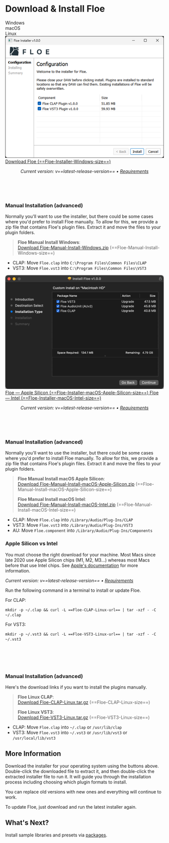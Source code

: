 <!--
SPDX-FileCopyrightText: 2024 Sam Windell
SPDX-License-Identifier: GPL-3.0-or-later
-->

# Download & Install Floe

<div class="download-tabs">
    <div class="download-tab" data-os="windows">
        <i class="fa fa-windows"></i>
        Windows
    </div>
    <div class="download-tab" data-os="macos">
        <i class="fa fa-apple"></i>
        macOS
    </div>
    <div class="download-tab" data-os="linux">
        <i class="fa fa-linux"></i>
        Linux
    </div>
</div>

<div class="download-panels">
    <div class="download-panel" data-os="windows">
        <div class="installer-image">
            <img src="../images/installer-windows-gui.png" alt="Windows installer screenshot">
        </div>
        <div class="download-buttons">
            <a href="==Floe-Installer-Windows-url==" class="download-button">
                <i class="fa fa-download"></i>Download Floe (==Floe-Installer-Windows-size==)
            </a>
        </div>
        <p style="text-align: center; margin-bottom: 90px;"><em>Current version: v==latest-release-version== • <a href="/installation/requirements.html">Requirements</a></em></p>
        <h3>Manual Installation (advanced)</h3>
        <p>Normally you'll want to use the installer, but there could be some cases where you'd prefer to install Floe manually. To allow for this, we provide a zip file that contains Floe's plugin files. Extract it and move the files to your plugin folders.</p>
        <blockquote>
            <p><strong><i class="fa fa-windows"></i> Floe Manual Install Windows</strong>:<br><a href="==Floe-Manual-Install-Windows-url==">Download Floe-Manual-Install-Windows.zip</a> (==Floe-Manual-Install-Windows-size==)</p>
        </blockquote>
        <ul>
            <li>CLAP: Move <code>Floe.clap</code> into <code>C:\Program Files\Common Files\CLAP</code></li>
            <li>VST3: Move <code>Floe.vst3</code> into <code>C:\Program Files\Common Files\VST3</code></li>
        </ul>
    </div>
    <div class="download-panel" data-os="macos">
        <div class="installer-image">
            <img src="../images/installer-macos-gui.png" alt="macOS installer screenshot">
        </div>
        <div class="download-buttons">
            <a href="==Floe-Installer-macOS-Apple-Silicon-url==" class="download-button">
                <i class="fa fa-download"></i>Floe — Apple Silicon (==Floe-Installer-macOS-Apple-Silicon-size==)
            </a>
            <a href="==Floe-Installer-macOS-Intel-url==" class="download-button">
                <i class="fa fa-download"></i>Floe — Intel (==Floe-Installer-macOS-Intel-size==)
            </a>
        </div>
        <p style="text-align: center; margin-bottom: 90px;"><em>Current version: v==latest-release-version== • <a href="/installation/requirements.html">Requirements</a></em></p>
        <h3>Manual Installation (advanced)</h3>
        <p>Normally you'll want to use the installer, but there could be some cases where you'd prefer to install Floe manually. To allow for this, we provide a zip file that contains Floe's plugin files. Extract it and move the files to your plugin folders.</p>
        <blockquote>
            <p><strong><i class="fa fa-apple"></i> Floe Manual Install macOS Apple Silicon</strong>:<br><a href="==Floe-Manual-Install-macOS-Apple-Silicon-url==">Download Floe-Manual-Install-macOS-Apple-Silicon.zip</a> (==Floe-Manual-Install-macOS-Apple-Silicon-size==)</p>
            <p><strong><i class="fa fa-apple"></i> Floe Manual Install macOS Intel</strong>:<br><a href="==Floe-Manual-Install-macOS-Intel-url==">Download Floe-Manual-Install-macOS-Intel.zip</a> (==Floe-Manual-Install-macOS-Intel-size==)</p>
        </blockquote>
        <ul>
            <li>CLAP: Move <code>Floe.clap</code> into <code>/Library/Audio/Plug-Ins/CLAP</code></li>
            <li>VST3: Move <code>Floe.vst3</code> into <code>/Library/Audio/Plug-Ins/VST3</code></li>
            <li>AU: Move <code>Floe.component</code> into <code>/Library/Audio/Plug-Ins/Components</code></li>
        </ul>
        <h3>Apple Silicon vs Intel</h3>
        <p>You must choose the right download for your machine. Most Macs since late 2020 use Apple Silicon chips (M1, M2, M3…) whereas most Macs before that use Intel chips. See <a href="https://support.apple.com/en-us/116943">Apple's documentation</a> for more information.</p>
    </div>
    <div class="download-panel" data-os="linux">
        <p><em>Current version: v==latest-release-version== • <a href="/installation/requirements.html">Requirements</a></em></p>
        <p>Run the following command in a terminal to install or update Floe.</p>
        <p>For CLAP:</p>
        <pre><code>mkdir -p ~/.clap && curl -L ==Floe-CLAP-Linux-url== | tar -xzf - -C ~/.clap</code></pre>
        <p>For VST3:</p>
        <pre><code>mkdir -p ~/.vst3 && curl -L ==Floe-VST3-Linux-url== | tar -xzf - -C ~/.vst3</code></pre>
        <h3 style="margin-top: 100px;">Manual Installation (advanced)</h3>
        <p>Here's the download links if you want to install the plugins manually.</p>
        <blockquote>
            <p><strong><i class="fa fa-linux"></i> Floe Linux CLAP</strong>:<br><a href="==Floe-CLAP-Linux-url==">Download Floe-CLAP-Linux.tar.gz</a> (==Floe-CLAP-Linux-size==)</p>
            <p><strong><i class="fa fa-linux"></i> Floe Linux VST3</strong>:<br><a href="==Floe-VST3-Linux-url==">Download Floe-VST3-Linux.tar.gz</a> (==Floe-VST3-Linux-size==)</p>
        </blockquote>
        <ul>
            <li>CLAP: Move <code>Floe.clap</code> into <code>~/.clap</code> or <code>/usr/lib/clap</code></li>
            <li>VST3: Move <code>Floe.vst3</code> into <code>~/.vst3</code> or <code>/usr/lib/vst3</code> or <code>/usr/local/lib/vst3</code></li>
        </ul>
    </div>
</div>

## More Information
Download the installer for your operating system using the buttons above. Double-click the downloaded file to extract it, and then double-click the extracted installer file to run it. It will guide you through the installation process including choosing which plugin formats to install.

You can replace old versions with new ones and everything will continue to work.

To update Floe, just download and run the latest installer again.

## What's Next?

Install sample libraries and presets via [packages](../packages/install-packages.md).

